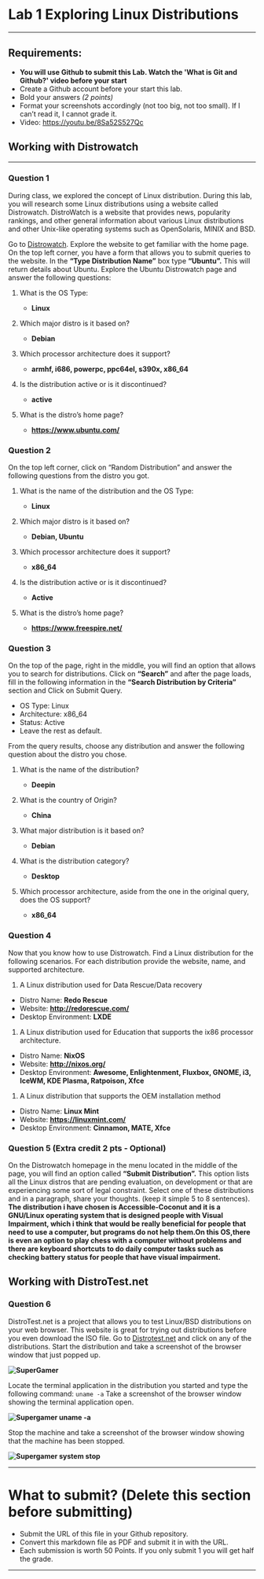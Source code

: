 # Lab 1 Exploring Linux Distributions
---
## Requirements:
* **You will use Github to submit this Lab. Watch the 'What is Git and Github?' video before your start**
* Create a Github account before your start this lab.
* Bold your answers *(2 points)*
* Format your screenshots accordingly (not too big, not too small). If I can’t read it, I cannot grade it.
* Video: https://youtu.be/8Sa52S527Qc


## Working with Distrowatch
---
### Question 1
During class, we explored the concept of Linux distribution. During this lab, you will research some Linux distributions using a website called Distrowatch. DistroWatch is a website that provides news, popularity rankings, and other general information about various Linux distributions and other Unix-like operating systems such as OpenSolaris, MINIX and BSD. 

Go to [Distrowatch](https://distrowatch.com/). Explore the website to get familiar with the home page. On the top left corner, you have a form that allows you to submit queries to the website. In the **“Type Distribution Name”** box type **“Ubuntu”.**  This will return details about Ubuntu. Explore the Ubuntu Distrowatch page and answer the following questions:

1. What is the OS Type: 
   * **Linux**

2. Which major distro is it based on?  
   * **Debian**
   
3. Which processor architecture does it support?  
   * **armhf, i686, powerpc, ppc64el, s390x, x86_64**

4. Is the distribution active or is it discontinued?  
   * **active**

5. What is the distro’s home page?  
   * **https://www.ubuntu.com/**

### Question 2
On the top left corner, click on “Random Distribution” and answer the following questions from the distro you got.
1. What is the name of the distribution and the OS Type: 
   * **Linux**

2. Which major distro is it based on?  
   * **Debian, Ubuntu**
   
3. Which processor architecture does it support?  
   * **x86_64**

4. Is the distribution active or is it discontinued?  
   * **Active**

5. What is the distro’s home page?  
   * **https://www.freespire.net/**

### Question 3
On the top of the page, right in the middle, you will find an option that allows you to search for distributions. 
Click on **“Search”** and after the page loads, fill in the following information in the **“Search Distribution by Criteria”** section and Click on Submit Query.
* OS Type: Linux
* Architecture: x86_64
* Status: Active
* Leave the rest as default.

From the query results, choose any distribution and answer the following question about the distro you chose.

1. What is the name of the distribution? 
   * **Deepin**
  
2. What is the country of Origin?
   * **China**
  
3. What major distribution is it based on?
   * **Debian**

4. What is the distribution category?
   * **Desktop**
  
5. Which processor architecture, aside from the one in the original query, does the OS support?
   * **x86_64**

### Question 4
Now that you know how to use Distrowatch. Find a Linux distribution for the following scenarios. For each distribution provide the website, name, and supported architecture.

1. A Linux distribution used for Data Rescue/Data recovery
* Distro Name: **Redo Rescue**
* Website: **http://redorescue.com/**
* Desktop Environment: **LXDE**

1. A Linux distribution used for Education that supports the ix86 processor architecture.
* Distro Name: **NixOS**
* Website: **http://nixos.org/**
* Desktop Environment: **Awesome, Enlightenment, Fluxbox, GNOME, i3, IceWM, KDE Plasma, Ratpoison, Xfce**

1. A Linux distribution that supports the OEM installation method
* Distro Name: **Linux Mint**
* Website: **https://linuxmint.com/**
* Desktop Environment: **Cinnamon, MATE, Xfce**

### Question 5 (Extra credit 2 pts - Optional)
On the Distrowatch homepage in the menu located in the middle of the page, you will find an option called **“Submit Distribution”.** This option lists all the Linux distros that are pending evaluation, on development or that are experiencing some sort of legal constraint.  Select one of these distributions and in a paragraph, share your thoughts. (keep it simple 5 to 8 sentences).
**The distribution i have chosen is Accessible-Coconut and it is a GNU/Linux operating system that is designed people with Visual Impairment, which i think that would be really beneficial for people that need to use a computer, but programs do not help them.On this OS,there is even an option to play chess with a computer without problems and there are keyboard shortcuts to do daily computer tasks such as checking battery status for people that have visual impairment.**


## Working with DistroTest.net
### Question 6
DistroTest.net is a project that allows you to test Linux/BSD distributions on your web browser. This website is great for trying out distributions before you even download the ISO file. Go to [Distrotest.net](https://distrotest.net/) and click on any of the distributions. Start the distribution and take a screenshot of the browser window that just popped up.

**![SuperGamer](Capture.PNG)**

Locate the terminal application in the distribution you started and type the following command: `uname -a` Take a screenshot of the browser window showing the terminal application open.

**![Supergamer uname -a](Capture2.PNG)**

Stop the machine and take a screenshot of the browser window showing that the machine has been stopped.

**![Supergamer system stop](Capture3.PNG)**


---
# What to submit? (Delete this section before submitting)
* Submit the URL of this file in your Github repository. 
* Convert this markdown file as PDF and submit it in with the URL.
* Each submission is worth 50 Points. If you only submit 1 you will get half the grade.
---
